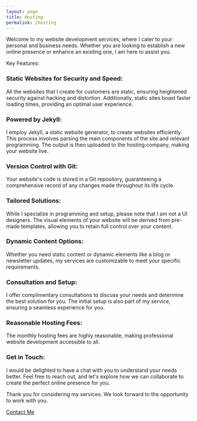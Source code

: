 ```yaml
---
layout: page
title: Hosting
permalink: /hosting
---
```


Welcome to my website development services, where I cater to your personal and business needs. Whether you are looking to establish a new online presence or enhance an existing one, I am here to assist you.

Key Features:

### Static Websites for Security and Speed:
All the websites that I create for customers are static, ensuring heightened security against hacking and distortion. Additionally, static sites boast faster loading times, providing an optimal user experience.

### Powered by Jekyll:
I employ Jekyll, a static website generator, to create websites efficiently. This process involves parsing the main components of the site and relevant programming. The output is then uploaded to the hosting company, making your website live.

### Version Control with Git:
Your website's code is stored in a Git repository, guaranteeing a comprehensive record of any changes made throughout its life cycle.

### Tailored Solutions:
While I specialize in programming and setup, please note that I am not a UI designers. The visual elements of your website will be derived from pre-made templates, allowing you to retain full control over your content.

### Dynamic Content Options:
Whether you need static content or dynamic elements like a blog or newsletter updates, my services are customizable to meet your specific requirements.

### Consultation and Setup:
I offer complimentary consultations to discuss your needs and determine the best solution for you. The initial setup is also part of my service, ensuring a seamless experience for you.

### Reasonable Hosting Fees:
The monthly hosting fees are highly reasonable, making professional website development accessible to all.

### Get in Touch:
I would be delighted to have a chat with you to understand your needs better. Feel free to reach out, and let's explore how we can collaborate to create the perfect online presence for you.

Thank you for considering my services. We look forward to the opportunity to work with you.

[Contact Me](/contact)
